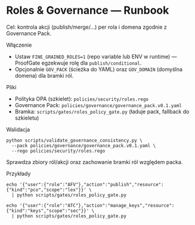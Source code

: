 # Roles & Governance — Runbook

Cel: kontrola akcji (publish/merge/…) per rola i domena zgodnie z Governance Pack.

Włączenie
- Ustaw `FINE_GRAINED_ROLES=1` (repo variable lub ENV w runtime) — ProofGate egzekwuje rolę dla `publish/conditional`.
- Opcjonalnie `GOV_PACK` (ścieżka do YAML) oraz `GOV_DOMAIN` (domyślna domena) dla bramki ról.

Pliki
- Polityka OPA (szkielet): `policies/security/roles.rego`
- Governance Pack: `policies/governance/governance_pack.v0.1.yaml`
- Bramka: `scripts/gates/roles_policy_gate.py` (ładuje pack, fallback do szkieletu)

Walidacja
```
python scripts/validate_governance_consistency.py \
  --pack policies/governance/governance_pack.v0.1.yaml \
  --rego policies/security/roles.rego
```
Sprawdza zbiory ról/akcji oraz zachowanie bramki ról względem packa.

Przykłady
```
echo '{"user":{"role":"AFV"},"action":"publish","resource":{"kind":"pco","scope":"lex"}}' \
  | python scripts/gates/roles_policy_gate.py

echo '{"user":{"role":"ATC"},"action":"manage_keys","resource":{"kind":"keys","scope":"sec"}}' \
  | python scripts/gates/roles_policy_gate.py
```

